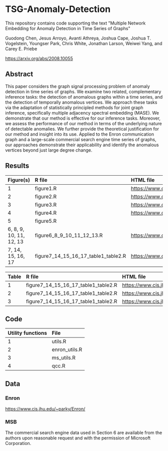 # TSG-Anomaly-Detection

This repository contains code supporting the text "Multiple Network Embedding for Anomaly Detection in Time Series of Graphs"

Guodong Chen, Jesus Arroyo, Avanti Athreya, Joshua Cape, Joshua T. Vogelstein, Youngser Park, Chris White,
Jonathan Larson, Weiwei Yang, and Carey E. Priebe

https://arxiv.org/abs/2008.10055

## Abstract
This paper considers the graph signal processing problem of anomaly detection in time series of graphs. We examine two related, complementary inference tasks: the detection of anomalous graphs within a time series, and the detection of temporally anomalous vertices. We approach these tasks via the adaptation of statistically principled methods for joint graph inference, specifically 
multiple adjacency spectral embedding (MASE). We demonstrate that our method is effective for our inference tasks. Moreover, we assess the performance of our method in terms of the underlying nature of detectable anomalies. We further provide the theoretical justification for our method and insight into its use. Applied to the Enron communication graph and a large-scale commercial search engine time series of graphs, our approaches demonstrate their applicability and identify the anomalous vertices beyond just large degree change.

## Results

| Figure(s) | R file | HTML file |
|:--------- |:-----------|:-----------|
| 1  | figure1.R | https://www.cis.jhu.edu/~parky/AnomalyDetection/figure1.html |
| 2   | figure2.R | https://www.cis.jhu.edu/~parky/AnomalyDetection/figure2.html |
| 3    | figure3.R | https://www.cis.jhu.edu/~parky/AnomalyDetection/figure3.html |
| 4   | figure4.R | https://www.cis.jhu.edu/~parky/AnomalyDetection/figure4.html |
| 5    | figure5.R |
| 6, 8, 9, 10, 11, 12, 13 | figure6_8_9_10_11_12_13.R | https://www.cis.jhu.edu/~parky/AnomalyDetection/figure6_8_9_10_11_12_13.html |
| 7, 14, 15, 16, 17 | figure7_14_15_16_17_table1_table2.R | https://www.cis.jhu.edu/~parky/AnomalyDetection/figure7_14_15_16_17_table1_table2.html |

| Table | R file | HTML file |
|:----- |:-----------|:-----------|
| 1   | figure7_14_15_16_17_table1_table2.R | https://www.cis.jhu.edu/~parky/AnomalyDetection/figure7_14_15_16_17_table1_table2.html |
| 2   | figure7_14_15_16_17_table1_table2.R | https://www.cis.jhu.edu/~parky/AnomalyDetection/figure7_14_15_16_17_table1_table2.html |
| 3   | figure7_14_15_16_17_table1_table2.R | https://www.cis.jhu.edu/~parky/AnomalyDetection/figure7_14_15_16_17_table1_table2.html |

## Code

| Utility functions | File |
|:----- |:-----------|
| 1   | utils.R |
| 2   | enron_utils.R |
| 3   | ms_utils.R |
| 4   | qcc.R |

## Data

### Enron
https://www.cis.jhu.edu/~parky/Enron/

### MSB
The commercial search engine data used in Section 6 are available from the authors upon reasonable request and with the permission of Microsoft Corporation.
